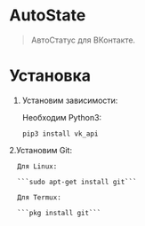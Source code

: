 # AutoState
> АвтоСтатус для ВКонтакте. 

# Установка
1. Установим зависимости:

   Необходим Python3:
   
   
   ```pip3 install vk_api```
  

2.Установим Git:

      Для Linux:

      ```sudo apt-get install git```

      Для Termux:

      ```pkg install git```
   
   
